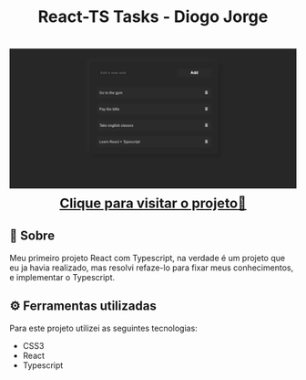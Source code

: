 <h1 align="center">React-TS Tasks - Diogo Jorge</h1>

<h1 align="center">
    <a href="https://diogofernandoj-ts-tasks" target="blank">
        <img src="react-ts-tasks-photo.png">
        <small align="center">Clique para visitar o projeto🔗</small>
    </a>
</h1>

## 📕 Sobre

Meu primeiro projeto React com Typescript, na verdade é um projeto que eu ja havia realizado, mas resolvi refaze-lo para fixar meus conhecimentos, e implementar o Typescript.

## ⚙ Ferramentas utilizadas

Para este projeto utilizei as seguintes tecnologias:

- CSS3
- React
- Typescript
